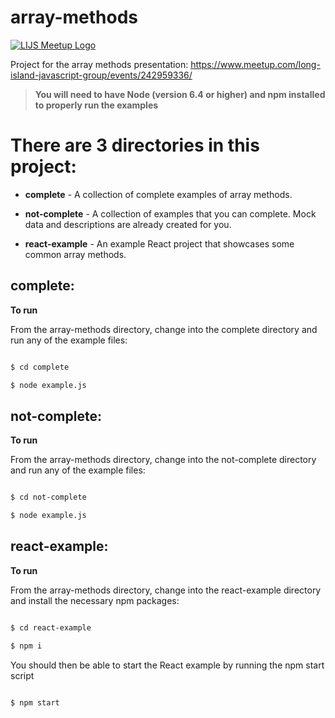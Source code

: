 # array-methods
[![LIJS Meetup Logo](https://avatars3.githubusercontent.com/u/31260897?v=4&s=200)](https://github.com/lijs-meetup)

Project for the array methods presentation: https://www.meetup.com/long-island-javascript-group/events/242959336/

>**You will need to have Node (version 6.4 or higher) and npm installed to properly run the examples**

# There are 3 directories in this project:

  - **complete** - A collection of complete examples of array methods.

  - **not-complete** - A collection of examples that you can complete. Mock data and descriptions are already created for you.

  - **react-example** - An example React project that showcases some common array methods.

 

## complete:

**To run**

From the array-methods directory, change into the complete directory and run any of the example files:

```sh

$ cd complete

$ node example.js

```

 

## not-complete:

**To run**

 From the array-methods directory, change into the not-complete directory and run any of the example files:

```sh

$ cd not-complete

$ node example.js

```

 

## react-example:

**To run**

From the array-methods directory, change into the react-example directory and install the necessary npm packages:

```sh

$ cd react-example

$ npm i

```

 

You should then be able to start the React example by running the npm start script

```sh

$ npm start

```